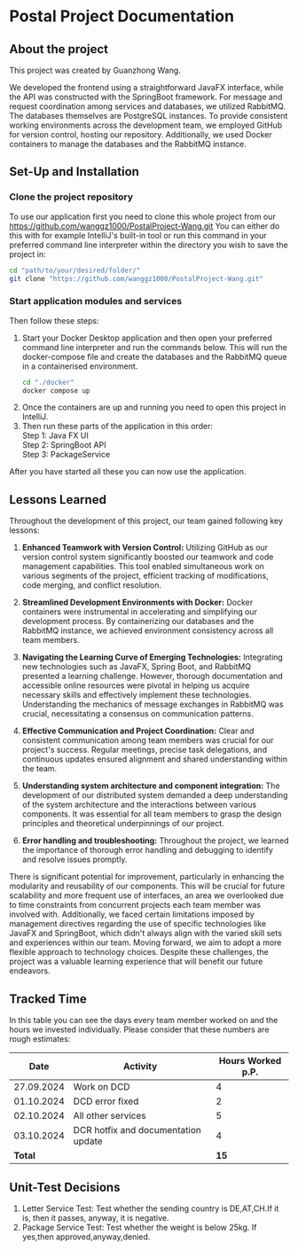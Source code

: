 # Postal Project Documentation

## About the project

This project was created by Guanzhong Wang.

We developed the frontend using a straightforward JavaFX interface, while the API was constructed with the SpringBoot framework. For message and request coordination among services and databases, we utilized RabbitMQ. The databases themselves are PostgreSQL instances. To provide consistent working environments across the development team, we employed GitHub for version control, hosting our repository. Additionally, we used Docker containers to manage the databases and the RabbitMQ instance.


## Set-Up and Installation

### Clone the project repository

To use our application first you need to clone this whole project from our https://github.com/wanggz1000/PostalProject-Wang.git
You can either do this with for example IntelliJ's built-in tool or run this command in your preferred command line interpreter within the directory you wish to save the project in:

```bash
cd "path/to/your/desired/folder/"
git clone "https://github.com/wanggz1000/PostalProject-Wang.git"
```

### Start application modules and services

Then follow these steps:

1. Start your Docker Desktop application and then open your preferred command line interpreter and run the commands below. This will run the docker-compose file and create the databases and the RabbitMQ queue in a containerised environment.
    ```bash
    cd "./docker" 
    docker compose up
    ```
2. Once the containers are up and running you need to open this project in IntelliJ.
3. Then run these parts of the application in this order:  
   Step 1: Java FX UI  
   Step 2: SpringBoot API  
   Step 3: PackageService      

After you have started all these you can now use the application.

## Lessons Learned

Throughout the development of this project, our team gained following key lessons:

1. **Enhanced Teamwork with Version Control:** 
   Utilizing GitHub as our version control system significantly boosted our teamwork and code management capabilities. This tool enabled simultaneous work on various segments of     the project, efficient tracking of modifications, code merging, and conflict resolution.

2. **Streamlined Development Environments with Docker:** 
   Docker containers were instrumental in accelerating and simplifying our development process. By containerizing our databases and the RabbitMQ instance, we achieved environment    consistency across all team members.
3. **Navigating the Learning Curve of Emerging Technologies:**
   Integrating new technologies such as JavaFX, Spring Boot, and RabbitMQ presented a learning challenge. However, thorough documentation and accessible online resources were        pivotal in helping us acquire necessary skills and effectively implement these technologies. Understanding the mechanics of message exchanges in RabbitMQ was crucial,             necessitating a consensus on communication patterns.
4. **Effective Communication and Project Coordination:** 
   Clear and consistent communication among team members was crucial for our project's success. Regular meetings, precise task delegations, and continuous updates ensured            alignment and shared understanding within the team.
5. **Understanding system architecture and component integration:** 
   The development of our distributed system demanded a deep understanding of the system architecture and the interactions between various components. It was essential for all       team members to grasp the design principles and theoretical underpinnings of our project.
6. **Error handling and troubleshooting:**
   Throughout the project, we learned the importance of thorough error handling and debugging 
   to identify and resolve issues promptly.

There is significant potential for improvement, particularly in enhancing the modularity and reusability of our components. This will be crucial for future scalability and more frequent use of interfaces, an area we overlooked due to time constraints from concurrent projects each team member was involved with. Additionally, we faced certain limitations imposed by management directives regarding the use of specific technologies like JavaFX and SpringBoot, which didn't always align with the varied skill sets and experiences within our team. Moving forward, we aim to adopt a more flexible approach to technology choices. Despite these challenges, the project was a valuable learning experience that will benefit our future endeavors.


## Tracked Time

In this table you can see the days every team member worked on and the hours we invested individually. Please consider that these numbers are rough estimates:

| Date       | Activity                                  | Hours Worked p.P. |
|------------|-------------------------------------------|-------------------|
| 27.09.2024 | Work on DCD                               | 4                 |
| 01.10.2024 | DCD error fixed                           | 2                 |
| 02.10.2024 | All other services                        | 5                 |
| 03.10.2024 | DCR hotfix and documentation update       | 4                 |
| **Total**  |                                           | **15**            |


## Unit-Test Decisions
1. Letter Service Test: Test whether the sending country is DE,AT,CH.If it is, then it passes, anyway, it is negative.
2. Package Service Test: Test whether the weight is below 25kg. If yes,then approved,anyway,denied. 




